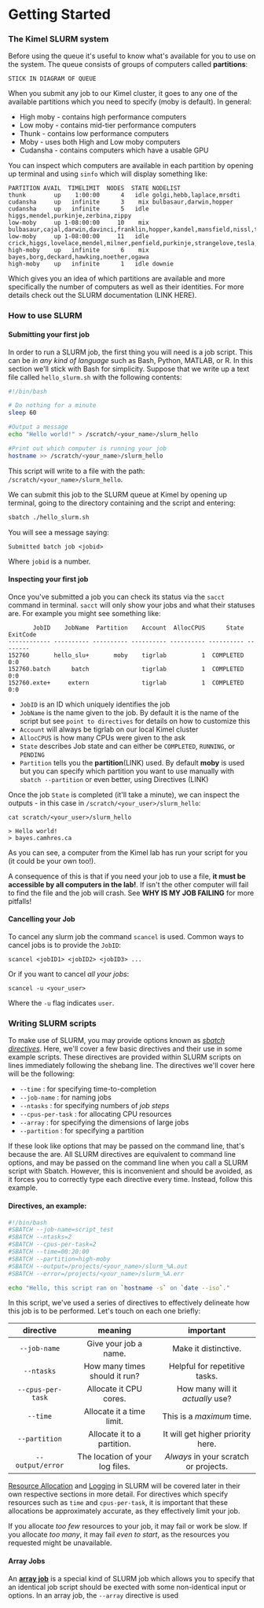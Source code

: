 # Getting Started
### The Kimel SLURM system

Before using the queue it's useful to know what's available for you to use on the system. The queue consists of groups of computers called **partitions**:

```
STICK IN DIAGRAM OF QUEUE
```

When you submit any job to our Kimel cluster, it goes to any one of the available partitions which you need to specify (moby is default). In general:

- High moby - contains high performance computers
- Low moby - contains mid-tier performance computers
- Thunk - contains low performance computers
- Moby - uses both High and Low moby computers
- Cudansha - contains computers which have a usable GPU

You can inspect which computers are available in each partition by opening up terminal and using `sinfo` which will display something like:

```
PARTITION AVAIL  TIMELIMIT  NODES  STATE NODELIST
thunk        up    1:00:00      4   idle golgi,hebb,laplace,mrsdti
cudansha     up   infinite      3    mix bulbasaur,darwin,hopper
cudansha     up   infinite      5   idle higgs,mendel,purkinje,zerbina,zippy
low-moby     up 1-08:00:00     10    mix bulbasaur,cajal,darwin,davinci,franklin,hopper,kandel,mansfield,nissl,talairach
low-moby     up 1-08:00:00     11   idle crick,higgs,lovelace,mendel,milner,penfield,purkinje,strangelove,tesla,zerbina,zippy
high-moby    up   infinite      6    mix bayes,borg,deckard,hawking,noether,ogawa
high-moby    up   infinite      1   idle downie
```

Which gives you an idea of which partitions are available and more specifically the number of computers as well as their identities. For more details check out the SLURM documentation (LINK HERE). 


### How to use SLURM

#### Submitting your first job
In order to run a SLURM job, the first thing you will need is a job script. This can be *in any kind of language* such as Bash, Python, MATLAB, or R. In this section we'll stick with Bash for simplicity. Suppose that we write up a text file called `hello_slurm.sh` with the following contents:

```bash
#!/bin/bash

# Do nothing for a minute
sleep 60

#Output a message
echo "Hello world!" > /scratch/<your_name>/slurm_hello

#Print out which computer is running your job
hostname >> /scratch/<your_name>/slurm_hello

```

This script will write to a file with the path: `/scratch/<your_name>/slurm_hello`. 

We can submit this job to the SLURM queue at Kimel by opening up terminal, going to the directory containing and the script and entering:

```bash
sbatch ./hello_slurm.sh
```

You will see a message saying:

```shell
Submitted batch job <jobid>
```

Where `jobid` is a number.

#### Inspecting your first job

Once you've submitted a job you can check its status via the `sacct` command in terminal. `sacct` will only show your jobs and what their statuses are. For example you might see something like:
```
       JobID    JobName  Partition    Account  AllocCPUS      State ExitCode
------------ ---------- ---------- ---------- ---------- ---------- --------
152760       hello_slu+       moby    tigrlab          1  COMPLETED      0:0
152760.batch      batch               tigrlab          1  COMPLETED      0:0
152760.exte+     extern               tigrlab          1  COMPLETED      0:0
```

- `JobID` is an ID which uniquely identifies the job
- `JobName` is the name given to the job. By default it is the name of the script but see `point to directives` for details on how to customize this
- `Account` will always be tigrlab on our local Kimel cluster
- `AllocCPUS` is how many CPUs were given to the ask
- `State` describes Job state and can either be `COMPLETED`, `RUNNING`, or `PENDING` 
- `Partition` tells you the **partition**(LINK) used. By default **moby** is used but you can specify which partition you want to use manually with `sbatch --partition` or even better, using Directives (LINK)

Once the job `State` is completed (it'll take a minute), we can inspect the outputs - in this case in `/scratch/<your_user>/slurm_hello`:

```
cat scratch/<your_user>/slurm_hello

> Hello world!
> bayes.camhres.ca
```

As you can see, a computer from the Kimel lab has run your script for you (it could be your own too!). 

A consequence of this is that if you need your job to use a file, **it must be accessible by all computers in the lab!**. If isn't the other computer will fail to find the file and the job will crash. See **WHY IS MY JOB FAILING** for more pitfalls!

#### Cancelling your Job

To cancel any slurm job the command `scancel` is used. Common ways to cancel jobs is to provide the `JobID`:

```
scancel <jobID1> <jobID2> <jobID3> ...
```

Or if you want to cancel *all your jobs*:

```
scancel -u <your_user>
```

Where the `-u` flag indicates `user`.

###  Writing SLURM scripts ###

To make use of SLURM, you may provide options known as *[sbatch directives](https://slurm.schedmd.com/sbatch.html)*. Here, we'll cover a few basic directives and their use in some example scripts. These directives are provided within SLURM scripts on lines immediately following the shebang line. The directives we'll cover here will be the following:
  * `--time` : for specifying time-to-completion
  * `--job-name` : for naming jobs
  * `--ntasks` : for specifying numbers of *job steps*
  * `--cpus-per-task` : for allocating CPU resources
  * `--array` : for specifying the dimensions of large jobs
  * `--partition` : for specifying a partition

If these look like options that may be passed on the command line, that's because the are. All SLURM directives are equivalent to command line options, and may be passed on the command line when you call a SLURM script with Sbatch. However, this is inconvenient and should be avoided, as it forces you to correctly type each directive every time. Instead, follow this example.

#### Directives, an example: ####

```bash
#!/bin/bash
#SBATCH --job-name=script_test
#SBATCH --ntasks=2
#SBATCH --cpus-per-task=2
#SBATCH --time=00:20:00
#SBATCH --partition=high-moby
#SBATCH --output=/projects/<your_name>/slurm_%A.out
#SBATCH --error=/projects/<your_name>/slurm_%A.err

echo "Hello, this script ran on `hostname -s` on `date --iso`."
```

In this script, we've used a series of directives to effectively delineate how this job is to be performed. Let's touch on each one briefly:

| directive         | meaning                         | important                             |
|:-----------------:|:-------------------------------:|:-------------------------------------:|
| `--job-name`      | Give your job a name.           | Make it distinctive.                  |
| `--ntasks`        | How many times should it run?   | Helpful for repetitive tasks.         |
| `--cpus-per-task` | Allocate it CPU cores.            | How many will it *actually* use?      |
| `--time`          | Allocate it a time limit.         | This is a *maximum* time.             |
| `--partition`     | Allocate it to a partition.       | It will get higher priority here.     |
| `--output/error`  | The location of your log files. | *Always* in your scratch or projects. |

[Resource Allocation](LINKHERE) and [Logging](LINKHERE) in SLURM will be covered later in their own respective sections in more detail. For directives which specify resources such as `time` and `cpus-per-task`, it is important that these allocations be approximately accurate, as they effectively limit your job.

If you allocate *too few* resources to your job, it may fail or work be slow. If you allocate *too many*, it may fail *even to start*, as the resources you requested might be unavailable.

#### Array Jobs ####

An **[array job](https://slurm.schedmd.com/job_array.html)** is a special kind of SLURM job which allows you to specify that an identical job script should be exected with some non-identical input or options. In an array job, the `--array` directive is used
